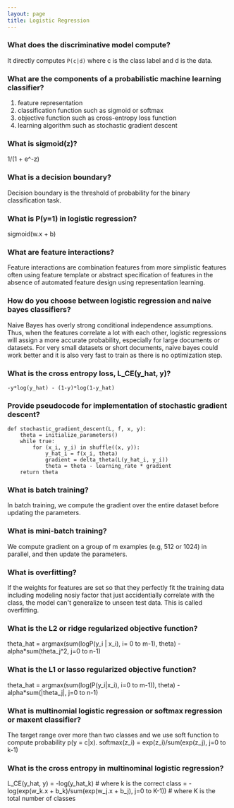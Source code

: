 ```yaml
---
layout: page
title: Logistic Regression
---
```


### What does the discriminative model compute?
It directly computes `P(c|d)` where c is the class label and d is the data.

### What are the components of a probabilistic machine learning classifier?
1. feature representation
1. classification function such as sigmoid or softmax
1. objective function such as cross-entropy loss function
1. learning algorithm such as stochastic gradient descent

### What is sigmoid(z)?
1/(1 + e^-z)

### What is a decision boundary?
Decision boundary is the threshold of probability for the binary classification task.

### What is P(y=1) in logistic regression?
sigmoid(w.x + b)

### What are feature interactions?
Feature interactions are combination features from more simplistic features often using feature template or abstract specification of features in the absence of automated feature design using representation learning.

### How do you choose between logistic regression and naive bayes classifiers?
Naive Bayes has overly strong conditional independence assumptions. Thus, when the features correlate a lot with each other, logistic regressions will assign a more accurate probability, especially for large documents or datasets. For very small datasets or short documents, naive bayes could work better and it is also very fast to train as there is no optimization step.

### What is the cross entropy loss, L_CE(y_hat, y)?
`-y*log(y_hat) - (1-y)*log(1-y_hat)`

### Provide pseudocode for implementation of stochastic gradient descent?
```
def stochastic_gradient_descent(L, f, x, y):
    theta = initialize_parameters()
    while true:
        for (x_i, y_i) in shuffle((x, y)):
            y_hat_i = f(x_i, theta)
            gradient = delta_theta(L(y_hat_i, y_i))
            theta = theta - learning_rate * gradient
    return theta 
```

### What is batch training?
In batch training, we compute the gradient over the entire dataset before updating the parameters.

### What is mini-batch training?
We compute gradient on a group of m examples (e.g, 512 or 1024) in parallel, and then update the parameters.

### What is overfitting?
If the weights for features are set so that they perfectly fit the training data including modeling nosiy factor that just accidentially correlate with the class, the model can't generalize to unseen test data. This is called overfitting.

### What is the L2 or ridge regularized objective function?
theta_hat = argmax(sum(logP(y_i | x_i), i= 0 to m-1), theta) - alpha*sum(theta_j^2, j=0 to n-1)

### What is the L1 or lasso regularized objective function?
theta_hat = argmax(sum(log(P(y_i|x_i), i=0 to m-1)), theta) - alpha*sum(|theta_j|, j=0 to n-1)

### What is multinomial logistic regression or softmax regression or maxent classifier?
The target range over more than two classes and we use soft function to compute probability p(y = c|x).
softmax(z_i) = exp(z_i)/sum(exp(z_j), j=0 to k-1)

### What is the cross entropy in multinominal logistic regression?
L_CE(y_hat, y)  = -log(y_hat_k) # where k is the correct class
                = -log(exp(w_k.x + b_k)/sum(exp(w_j.x + b_j), j=0 to K-1)) # where K is the total number of classes